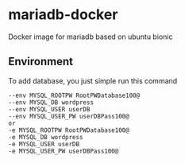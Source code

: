 # mariadb-docker
Docker image for mariadb based on ubuntu bionic

## Environment
To add database, you just simple run this command
```
--env MYSQL_ROOTPW RootPWDatabase100@
--env MYSQL_DB wordpress
--env MYSQL_USER userDB
--env MYSQL_USER_PW userDBPass100@
or
-e MYSQL_ROOTPW RootPWDatabase100@
-e MYSQL_DB wordpress
-e MYSQL_USER userDB
-e MYSQL_USER_PW userDBPass100@
```